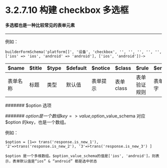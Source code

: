 3.2.7.10 构建 checkbox 多选框
===

#### 多选框也是一种比较常见的表单元素
-------------------

例如：

```
builderFormSchema('platform[]', '设备', 'checkbox', '', '', '', '', '', ['ios' => 'ios', 'android' => 'android'], ['ios', 'android'])->
```

$name|$title|$type|$default|$notice|$class|$rule|$err_message|$option|$option_value_schema
------|------|----|--------|------|--------|----|------------|-------|------------
表单名称|标题|类型|默认值|表单提示|表单class|表单验证规则|表单验证提示文字|选项|选项值

####### $option 选项

####### $option 是一个数组 key => value,$option_value_schema 对应 $option 的key，也是一个数组。

例如：

```
$option = [1=> trans('response.is_new_1'), '2'=>trans('response.is_new_2'), '3'=>trans('response.is_new_3') ]

$option 是一个多维数组。$option_value_schema的值是['ios', 'android']，则表示，表单默认值是“ios” & “android” 都是选中状态
```



